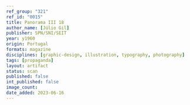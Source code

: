 ```yaml
---
ref_group: "321"
ref_id: "0015"
title: Panorama III 18
author_name: [Júlio Gil]
publisher: SPN/SNI/SEIT
year: y1960
origin: Portugal
formats: magazine
disciplines: [graphic-design, illustration, typography, photography]
tags: [propaganda]
layout: artifact
status: scan
published: false
int_published: false
image_count:
date_added: 2023-06-16
---
```

